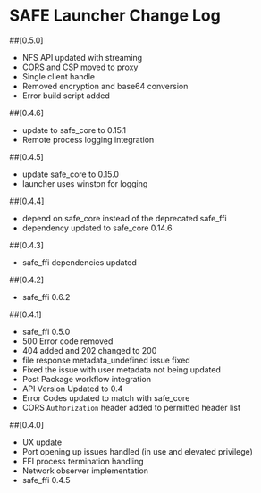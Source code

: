 # SAFE Launcher Change Log

##[0.5.0]
 - NFS API updated with streaming
 - CORS and CSP moved to proxy
 - Single client handle
 - Removed encryption and base64 conversion
 - Error build script added

##[0.4.6]
 - update to safe_core to 0.15.1
 - Remote process logging integration

##[0.4.5]
  - update safe_core to 0.15.0
  - launcher uses winston for logging

##[0.4.4]
  - depend on safe_core instead of the deprecated safe_ffi
  - dependency updated to safe_core 0.14.6

##[0.4.3]
  - safe_ffi dependencies updated

##[0.4.2]
  - safe_ffi 0.6.2

##[0.4.1]
- safe_ffi 0.5.0
- 500 Error code removed
- 404 added and 202 changed to 200
- file response metadata_undefined issue fixed
- Fixed the issue with user metadata not being updated
- Post Package workflow integration
- API Version Updated to 0.4
- Error Codes updated to match with safe_core
- CORS `Authorization` header added to permitted header list

##[0.4.0]
  - UX update
  - Port opening up issues handled (in use and elevated privilege)
  - FFI process termination handling
  - Network observer implementation
  - safe_ffi 0.4.5
